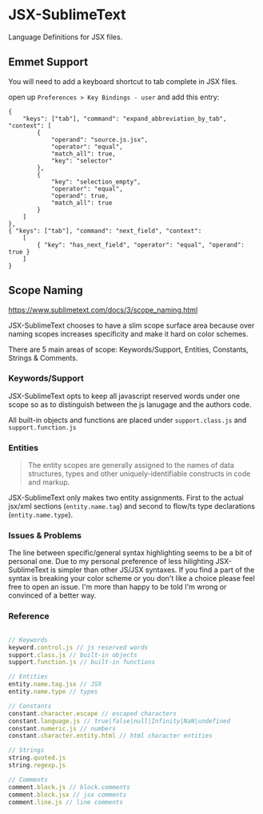 # JSX-SublimeText

Language Definitions for JSX files.


## Emmet Support

You will need to add a keyboard shortcut to tab complete in JSX files.

open up `Preferences > Key Bindings - user` and add this entry:


    {
        "keys": ["tab"], "command": "expand_abbreviation_by_tab", "context": [
            {
                "operand": "source.js.jsx", 
                "operator": "equal", 
                "match_all": true, 
                "key": "selector"
            },
            {   
                "key": "selection_empty", 
                "operator": "equal", 
                "operand": true,
                "match_all": true 
            }
        ]
    },
    { "keys": ["tab"], "command": "next_field", "context":
        [
            { "key": "has_next_field", "operator": "equal", "operand": true }
        ]
    }


## Scope Naming

https://www.sublimetext.com/docs/3/scope_naming.html

JSX-SublimeText chooses to have a slim scope surface area because over naming scopes increases specificity and make it hard on color schemes.

There are 5 main areas of scope: Keywords/Support, Entities, Constants, Strings & Comments. 

### Keywords/Support
JSX-SublimeText opts to keep all javascript reserved words under one scope so as to distinguish between the js lanugage and the authors code.

All built-in objects and functions are placed under `support.class.js` and `support.function.js`

### Entities
> The entity scopes are generally assigned to the names of data structures, types and other uniquely-identifiable constructs in code and markup.

JSX-SublimeText only makes two entity assignments. First to the actual jsx/xml sections (`entity.name.tag`) and second to flow/ts type declarations (`entity.name.type`).


### Issues & Problems
The line between specific/general syntax highlighting seems to be a bit of personal one. Due to my personal preference of less hilighting JSX-SublimeText is simpler than other JS/JSX syntaxes. If you find a part of the syntax is breaking your color scheme or you don't like a choice please feel free to open an issue. I'm more than happy to be told I'm wrong or convinced of a better way. 

### Reference
```js

// Keywords
keyword.control.js // js reserved words
support.class.js // built-in objects
support.function.js // built-in functions

// Entities
entity.name.tag.jsx // JSX
entity.name.type // types

// Constants
constant.character.escape // escaped characters
constant.language.js // true|false|null|Infinity|NaN|undefined
constant.numeric.js // numbers
constant.character.entity.html // html character entities

// Strings
string.quoted.js
string.regexp.js

// Comments
comment.block.js // block.comments
comment.block.jsx // jsx comments
comment.line.js // line comments

```
